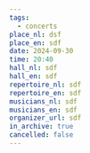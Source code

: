 ```yaml
---
tags:
  - concerts
place_nl: dsf
place_en: sdf
date: 2024-09-30
time: 20:40
hall_nl: sdf
hall_en: sdf
repertoire_nl: sdf
repertoire_en: sdf
musicians_nl: sdf
musicians_en: sdf
organizer_url: sdf
in_archive: true
cancelled: false
---
```

